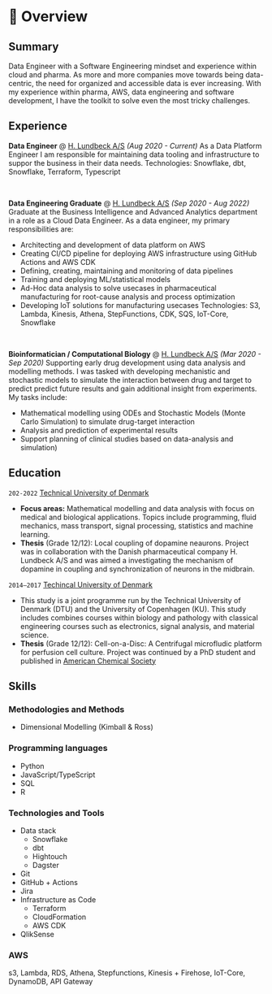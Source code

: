 # 📖 Overview

## Summary

Data Engineer with a Software Engineering mindset and experience within cloud and pharma.
As more and more companies move towards being data-centric, the need for organized and accessible data is ever increasing. With my experience within pharma, AWS, data engineering and software development, I have the toolkit to solve even the most tricky challenges.

## Experience

**Data Engineer** @ [H. Lundbeck A/S](https://www.lundbeck.com) _(Aug 2020 - Current)_
As a Data Platform Engineer I am responsible for maintaining data tooling and infrastructure to suppor the business in their data needs. 
Technologies: Snowflake, dbt, Snowflake, Terraform, Typescript

&nbsp;

**Data Engineering Graduate** @ [H. Lundbeck A/S](https://www.lundbeck.com) _(Sep 2020 - Aug 2022)_
Graduate at the Business Intelligence and Advanced Analytics department in a role as a Cloud Data Engineer.
As a data engineer, my primary responsibilities are:
- Architecting and development of data platform on AWS 
- Creating CI/CD pipeline for deploying AWS infrastructure using GitHub Actions and AWS CDK
- Defining, creating, maintaining and monitoring of data pipelines
- Training and deploying ML/statistical models
- Ad-Hoc data analysis to solve usecases in pharmaceutical manufacturing for root-cause analysis and process optimization
- Developing IoT solutions for manufacturing usecases
Technologies: S3, Lambda, Kinesis, Athena, StepFunctions, CDK, SQS, IoT-Core, Snowflake

&nbsp;

**Bioinformatician / Computational Biology** @ [H. Lundbeck A/S](https://www.lundbeck.com) _(Mar 2020 - Sep 2020)_
Supporting early drug development using data analysis and modelling methods. I was tasked with developing mechanistic and stochastic models to simulate the interaction between drug and target to predict predict future results and gain additional insight from experiments. My tasks include:
- Mathematical modelling using ODEs and Stochastic Models (Monte Carlo Simulation) to simulate drug-target interaction
- Analysis and prediction of experimental results
- Support planning of clinical studies based on data-analysis and simulation)

## Education

`202-2022` [Technical University of Denmark](https://www.dtu.dk)
- **Focus areas:** Mathematical modelling and data analysis with focus on medical and biological applications. Topics include programming, fluid mechanics, mass transport, signal processing, statistics and machine learning.
- **Thesis** (Grade 12/12): Local coupling of dopamine neaurons. Project was in collaboration with the Danish pharmaceutical company H. Lundbeck A/S and was aimed a investigating the mechanism of dopamine in coupling and synchronization of neurons in the midbrain. 

`2014–2017` [Techincal University of Denmark](https://www.dtu.dk)
- This study is a joint programme run by the Technical University of Denmark (DTU) and the University of Copenhagen (KU). This study includes combines courses within biology and pathology with classical engineering courses such as electronics, signal analysis, and material science.
- **Thesis** (Grade 12/12): Cell-on-a-Disc: A Centrifugal microfludic platform for perfusion cell culture. Project was continued by a PhD student and published in [American Chemical Society](https://pubs.acs.org/doi/abs/10.1021/acs.analchem.0c02582)

## Skills

### Methodologies and Methods
- Dimensional Modelling (Kimball & Ross)

### Programming languages
- Python
- JavaScript/TypeScript
- SQL
- R

### Technologies and Tools
- Data stack
  - Snowflake
  - dbt
  - Hightouch
  - Dagster
- Git
- GitHub + Actions
- Jira
- Infrastructure as Code
  - Terraform
  - CloudFormation
  - AWS CDK
- QlikSense

### AWS
s3, Lambda, RDS, Athena, Stepfunctions, Kinesis + Firehose, IoT-Core, DynamoDB, API Gateway
